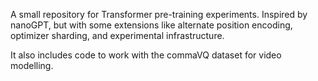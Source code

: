A small repository for Transformer pre-training experiments. Inspired by nanoGPT, but with some extensions like alternate position encoding, optimizer sharding, and experimental infrastructure.

It also includes code to work with the commaVQ dataset for video modelling.

